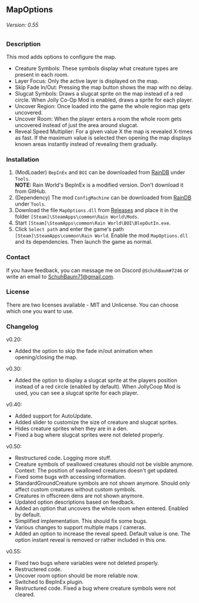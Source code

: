 ## MapOptions
###### Version: 0.55

### Description
This mod adds options to configure the map.  
- Creature Symbols: These symbols display what creature types are present in each room.
- Layer Focus: Only the active layer is displayed on the map.
- Skip Fade In/Out: Pressing the map button shows the map with no delay.
- Slugcat Symbols: Draws a slugcat sprite on the map instead of a red circle. When Jolly Co-Op Mod is enabled, draws a sprite for each player.
- Uncover Region: Once loaded into the game the whole region map gets uncovered.
- Uncover Room: When the player enters a room the whole room gets uncovered instead of just the area around slugcat.
- Reveal Speed Multiplier: For a given value X the map is revealed X-times as fast. If the maximum value is selected then opening the map displays known areas instantly instead of revealing them gradually.

### Installation
1. (ModLoader) `BepInEx` and `BOI` can be downloaded from [RainDB](https://www.raindb.net/) under `Tools`.  
  **NOTE:** Rain World's BepInEx is a modified version. Don't download it from GitHub.  
2. (Dependency) The mod `ConfigMachine` can be downloaded from [RainDB](https://www.raindb.net/) under `Tools`.
3. Download the file  `MapOptions.dll` from [Releases](https://github.com/SchuhBaum/MapOptions/releases) and place it in the folder `[Steam]\SteamApps\common\Rain World\Mods`.  
4. Start `[Steam]\SteamApps\common\Rain World\BOI\BlepOutIn.exe`.  
5. Click `Select path` and enter the game's path `[Steam]\SteamApps\common\Rain World`. Enable the mod `MapOptions.dll` and its dependencies. Then launch the game as normal. 

### Contact
If you have feedback, you can message me on Discord `@SchuhBaum#7246` or write an email to SchuhBaum71@gmail.com.  

### License  
There are two licenses available - MIT and Unlicense. You can choose which one you want to use.

### Changelog
v0.20:
- Added the option to skip the fade in/out animation when opening/closing the map.

v0.30:
- Added the option to display a slugcat sprite at the players position instead of a red circle (enabled by default). When JollyCoop Mod is used, you can see a slugcat sprite for each player.

v0.40:
- Added support for AutoUpdate.
- Added slider to customize the size of creature and slugcat sprites.
- Hides creature sprites when they are in a den.
- Fixed a bug where slugcat sprites were not deleted properly.

v0.50:
- Restructured code. Logging more stuff.
- Creature symbols of swallowed creatures should not be visible anymore. Context: The position of swallowed creatures doesn't get updated.
- Fixed some bugs with accessing information.
- StandardGroundCreature symbols are not shown anymore. Should only affect custom creatures without custom symbols.
- Creatures in offscreen dens are not shown anymore.
- Updated option descriptions based on feedback.
- Added an option that uncovers the whole room when entered. Enabled by default.
- Simplified implementation. This should fix some bugs.
- Various changes to support multiple maps / cameras.
- Added an option to increase the reveal speed. Default value is one. The option instant reveal is removed or rather included in this one.

v0.55:
- Fixed two bugs where variables were not deleted properly.
- Restructered code.
- Uncover room option should be more reliable now.
- Switched to BepInEx plugin.
- Restructured code. Fixed a bug where creature symbols were not cleared.